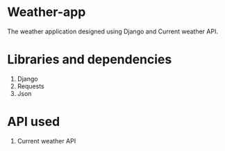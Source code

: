 # Weather-app
The weather application designed using Django and Current weather API.  

# Libraries and dependencies 
1. Django 
2. Requests 
3. Json 

# API used 
1. Current weather API 
